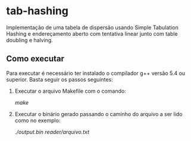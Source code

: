# tab-hashing
Implementação de uma tabela de dispersão usando Simple Tabulation Hashing e endereçamento aberto com tentativa linear junto com table doubling e halving.

## Como executar
Para executar é necessário ter instalado o compilador g++ versão 5.4 ou superior.
Basta seguir os passos seguintes:

1. Executar o arquivo Makefile com o comando:
	
    *make*
	
2. Executar o binário gerado passando o caminho do arquivo a ser lido como no exemplo:
	
    *./output.bin reader/arquivo.txt*